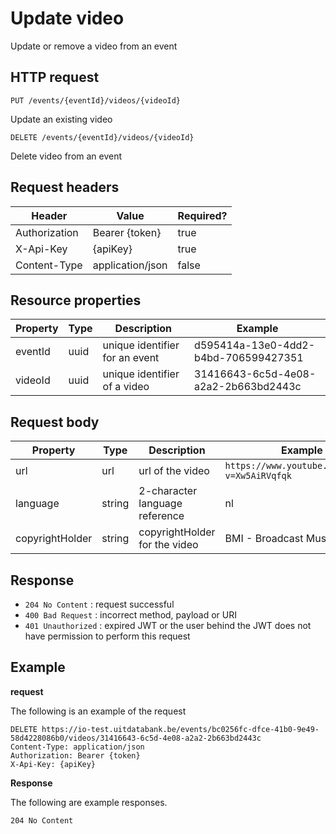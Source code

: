 ---
---

# Update video
Update or remove a video from an event


## HTTP request

```
PUT /events/{eventId}/videos/{videoId}
```

Update an existing video

```
DELETE /events/{eventId}/videos/{videoId}
```

Delete video from an event

## Request headers

| Header        | Value            | Required? |
| ------------- | ---------------- | --------- |
| Authorization | Bearer {token}   | true      |
| X-Api-Key     | {apiKey}         | true      |
| Content-Type  | application/json | false     |

## Resource properties

| Property	| Type | Description | Example |
|--|--|--|--|
| eventId	| uuid | unique identifier for an event | d595414a-13e0-4dd2-b4bd-706599427351 |
| videoId	| uuid | unique identifier of a video | 31416643-6c5d-4e08-a2a2-2b663bd2443c |

## Request body

| Property	| Type | Description | Example |
|--|--|--|--|
| url	| url | url of the video | `https://www.youtube.com/watch?v=Xw5AiRVqfqk` |
| language	| string | 2-character language reference | nl |
| copyrightHolder	| string | copyrightHolder for the video | BMI - Broadcast Music Inc |


## Response

* `204 No Content` : request successful
* `400 Bad Request` : incorrect method, payload or URI
* `401 Unauthorized` : expired JWT or the user behind the JWT does not have permission to perform this request

## Example

**request**

The following is an example of the request

```
DELETE https://io-test.uitdatabank.be/events/bc0256fc-dfce-41b0-9e49-58d4228086b0/videos/31416643-6c5d-4e08-a2a2-2b663bd2443c
Content-Type: application/json
Authorization: Bearer {token}
X-Api-Key: {apiKey}
```

**Response**

The following are example responses.

```
204 No Content
```



